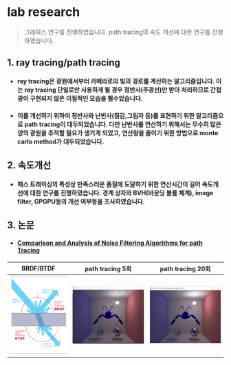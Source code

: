 lab research
=======
> 그래픽스 연구를 진행하였습니다. path tracing의 속도 개선에 대한 연구를 진행하였습니다.
## 1. ray tracing/path tracing
* #### ray tracing은 광원에서부터 카메라로의 빛의 경로를 계산하는 알고리즘입니다. 이는 ray tracing 단일로만 사용하게 될 경우 정반사(주광선)만 받아 처리하므로 간접광이 구현되지 않은 이질적인 모습을 띌수있습니다.
* #### 이를 개선하기 위하여 정반사와 난반사(질감,그림자 등)를 표현하기 위한 알고리즘으로 path tracing이 대두되었습니다. 다만 난반사를 연산하기 위해서는 무수히 많은양의 광원을 추적할 필요가 생기게 되었고, 연산량을 줄이기 위한 방법으로 monte carlo method가 대두되었습니다.

## 2. 속도개선
* #### 패스 트래이싱의 특성상 만족스러운 품질에 도달하기 위한 연산시간이 길어 속도개선에 대한 연구를 진행하였습니다. 경계 상자와 BVH(바운딩 볼륨 체계), image filter, GPGPU등의 개선 여부등을 조사하였습니다. 

## 3. 논문
* #### [Comparison and Analysis of Noise Filtering Algorithms for path Tracing](http://www.irphouse.com/ijert19/ijertv12n6_08.pdf)
| BRDF/BTDF | path tracing 5회 | path tracing 20회|
|---|---|---|
| ![img1](./5.png) | ![img2](./3.png) | ![img3](./4.png) |

[//]: #

